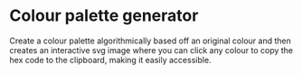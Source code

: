 # Colour palette generator 

Create a colour palette algorithmically based off an original colour and then creates an interactive svg image where you can click any colour to copy the hex code to the clipboard, making it easily accessible. 